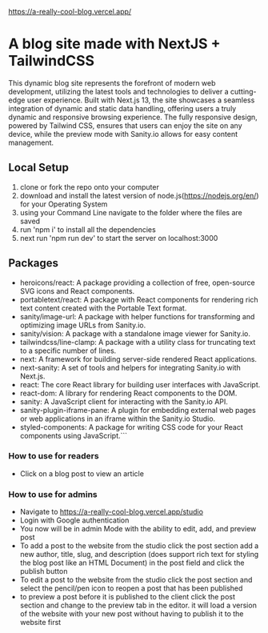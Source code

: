 https://a-really-cool-blog.vercel.app/

# A blog site made with NextJS + TailwindCSS

This dynamic blog site represents the forefront of modern web development, utilizing the latest tools and technologies to deliver a cutting-edge user experience. Built with Next.js 13, the site showcases a seamless integration of dynamic and static data handling, offering users a truly dynamic and responsive browsing experience. The fully responsive design, powered by Tailwind CSS, ensures that users can enjoy the site on any device, while the preview mode with Sanity.io allows for easy content management.

## Local Setup
1. clone or fork the repo onto your computer
2. download and install the latest version of node.js(https://nodejs.org/en/) for your Operating System
3. using your Command Line navigate to the folder where the files are saved
4. run 'npm i' to install all the dependencies
5. next run 'npm run dev' to start the server on localhost:3000

## Packages

- heroicons/react: A package providing a collection of free, open-source SVG icons and React components.
- portabletext/react: A package with React components for rendering rich text content created with the Portable Text format.
- sanity/image-url: A package with helper functions for transforming and optimizing image URLs from Sanity.io.
- sanity/vision: A package with a standalone image viewer for Sanity.io.
- tailwindcss/line-clamp: A package with a utility class for truncating text to a specific number of lines.
- next: A framework for building server-side rendered React applications.
- next-sanity: A set of tools and helpers for integrating Sanity.io with Next.js.
- react: The core React library for building user interfaces with JavaScript.
- react-dom: A library for rendering React components to the DOM.
- sanity: A JavaScript client for interacting with the Sanity.io API.
- sanity-plugin-iframe-pane: A plugin for embedding external web pages or web applications in an iframe within the Sanity.io Studio.
- styled-components: A package for writing CSS code for your React components using JavaScript.```




### How to use for readers
- Click on a blog post to view an article 

### How to use for admins
- Navigate to https://a-really-cool-blog.vercel.app/studio
- Login with Google authentication 
- You now will be in admin Mode with the ability to edit, add, and preview post
- To add a post to the website from the studio click the post section add a new author, title, slug, and description (does support rich text for styling the blog post like an HTML Document) in the post field and click the publish button
- To edit a post to the website from the studio click the post section and select the pencil/pen icon to reopen a post that has been published
- to preview a post before it is published to the client click the post section and change to the preview tab in the editor. it will load a version of the website with your new post without having to publish it to the website first



